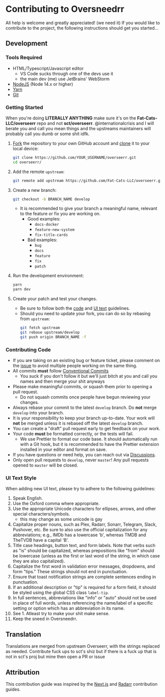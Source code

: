 # Contributing to Oversneedrr

All help is welcome and greatly appreciated! (we need it) If you would like to contribute to the project, the following instructions should get you started...

## Development

### Tools Required

- HTML/Typescript/Javascript editor
  - VS Code sucks through one of the devs use it
  - the main dev (me) use JetBrains' WebStorm
- [NodeJS](https://nodejs.org/en/download/) (Node 14.x or higher)
- [Yarn](https://yarnpkg.com/)
- [Git](https://git-scm.com/downloads)

### Getting Started

When you're doing **LITERALLY ANYTHING** make sure it's on the **Fat-Cats-LLC/overseerr** repo and not **sct/overseerr**. @internationalcrisis and I will berate you and call you mean things and the upstreams maintainers will probably call you dumb or some shit idfk.  

1. [Fork](https://help.github.com/articles/fork-a-repo/) the repository to your own GitHub account and [clone](https://help.github.com/articles/cloning-a-repository/) it to your local device:

   ```bash
   git clone https://github.com/YOUR_USERNAME/overseerr.git
   cd overseerr/
   ```

2. Add the remote `upstream`:

   ```bash
   git remote add upstream https://github.com/Fat-Cats-LLC/overseerr.git
   ```

3. Create a new branch:

   ```bash
   git checkout -b BRANCH_NAME develop
   ```

   - It is recommended to give your branch a meaningful name, relevant to the feature or fix you are working on.
     - Good examples:
       - `docs-docker`
       - `feature-new-system`
       - `fix-title-cards`
     - Bad examples:
       - `bug`
       - `docs`
       - `feature`
       - `fix`
       - `patch`

4. Run the development environment:

   ```bash
   yarn
   yarn dev
   ```

5. Create your patch and test your changes.

   - Be sure to follow both the [code](#contributing-code) and [UI text](#ui-text-style) guidelines.
   - Should you need to update your fork, you can do so by rebasing from `upstream`:
     ```bash
     git fetch upstream
     git rebase upstream/develop
     git push origin BRANCH_NAME -f
     ```

### Contributing Code

- If you are taking on an existing bug or feature ticket, please comment on the [issue](https://github.com/Fat-Cats-LLC/overseerr/issues) to avoid multiple people working on the same thing.
- All commits **must** follow [Conventional Commits](https://www.conventionalcommits.org/en/v1.0.0/)
  - You suck if you don't follow it but we'll just bitch at you and call you names and then merge your shit anyways
- Please make meaningful commits, or squash them prior to opening a pull request.
  - Do not squash commits once people have begun reviewing your changes.
- Always rebase your commit to the latest `develop` branch. Do **not** merge `develop` into your branch.
- It is your responsibility to keep your branch up-to-date. Your work will **not** be merged unless it is rebased off the latest `develop` branch.
- You can create a "draft" pull request early to get feedback on your work.
- Your code **must** be formatted correctly, or the tests will fail.
  - We use Prettier to format our code base. It should automatically run with a Git hook, but it is recommended to have the Prettier extension installed in your editor and format on save.
- If you have questions or need help, you can reach out via [Discussions](https://github.com/Fat-Cats-LLC/overseerr/discussions).
- Only open pull requests to `develop`, never `master`! Any pull requests opened to `master` will be closed.

### UI Text Style

When adding new UI text, please try to adhere to the following guidelines:

1. Speak English.
2. Use the Oxford comma where appropriate.
3. Use the appropriate Unicode characters for ellipses, arrows, and other special characters/symbols.
   - this may change as some unicode is gay
4. Capitalize proper nouns, such as Plex, Radarr, Sonarr, Telegram, Slack, Pushover, etc. Be sure to also use the official capitalization for any abbreviations; e.g., IMDb has a lowercase 'b', whereas TMDB and TheTVDB have a capital 'B'.
5. Title case headings, button text, and form labels. Note that verbs such as "is" should be capitalized, whereas prepositions like "from" should be lowercase (unless as the first or last word of the string, in which case they are also capitalized).
6. Capitalize the first word in validation error messages, dropdowns, and form "tips." These strings should not end in punctuation.
7. Ensure that toast notification strings are complete sentences ending in punctuation.
8. If an additional description or "tip" is required for a form field, it should be styled using the global CSS class `label-tip`.
9. In full sentences, abbreviations like "info" or "auto" should not be used in place of full words, unless referencing the name/label of a specific setting or option which has an abbreviation in its name.
10. See 1. Atleast try to make your shit make sense.
11. Keep the sneed in Oversneedrr.

## Translation

Translations are merged from upstream Overseerr, with the strings replaced as needed. Contribute fuck ups to sct's shiz but if there is a fuck up that is not in sct's proj but mine then open a PR or issue

## Attribution

This contribution guide was inspired by the [Next.js](https://github.com/vercel/next.js) and [Radarr](https://github.com/Radarr/Radarr) contribution guides.
